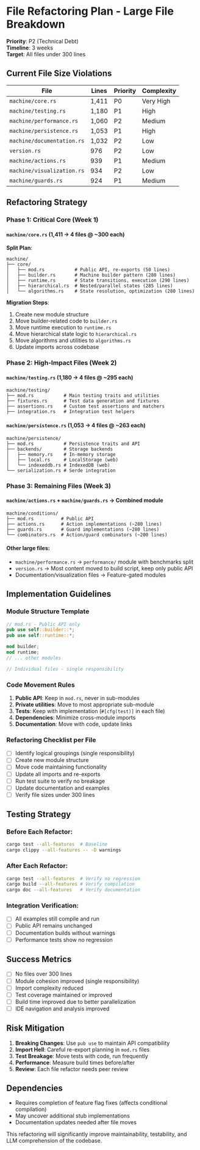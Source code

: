 # File Refactoring Plan - Large File Breakdown

**Priority**: P2 (Technical Debt)  
**Timeline**: 3 weeks  
**Target**: All files under 300 lines

## Current File Size Violations

| File | Lines | Priority | Complexity |
|------|-------|----------|------------|
| `machine/core.rs` | 1,411 | P0 | Very High |
| `machine/testing.rs` | 1,180 | P1 | High |
| `machine/performance.rs` | 1,060 | P2 | Medium |
| `machine/persistence.rs` | 1,053 | P1 | High |  
| `machine/documentation.rs` | 1,032 | P2 | Low |
| `version.rs` | 976 | P2 | Low |
| `machine/actions.rs` | 939 | P1 | Medium |
| `machine/visualization.rs` | 934 | P2 | Low |
| `machine/guards.rs` | 924 | P1 | Medium |

## Refactoring Strategy

### Phase 1: Critical Core (Week 1)

#### `machine/core.rs` (1,411 → 4 files @ ~300 each)

**Split Plan**:
```
machine/
├── core/
│   ├── mod.rs           # Public API, re-exports (50 lines)
│   ├── builder.rs       # Machine builder pattern (280 lines)  
│   ├── runtime.rs       # State transitions, execution (290 lines)
│   ├── hierarchical.rs  # Nested/parallel states (285 lines)
│   └── algorithms.rs    # State resolution, optimization (280 lines)
```

**Migration Steps**:
1. Create new module structure
2. Move builder-related code to `builder.rs` 
3. Move runtime execution to `runtime.rs`
4. Move hierarchical state logic to `hierarchical.rs`
5. Move algorithms and utilities to `algorithms.rs`
6. Update imports across codebase

### Phase 2: High-Impact Files (Week 2)

#### `machine/testing.rs` (1,180 → 4 files @ ~295 each)
```
machine/testing/
├── mod.rs           # Main testing traits and utilities
├── fixtures.rs      # Test data generation and fixtures
├── assertions.rs    # Custom test assertions and matchers  
├── integration.rs   # Integration test helpers
```

#### `machine/persistence.rs` (1,053 → 4 files @ ~263 each)  
```
machine/persistence/
├── mod.rs           # Persistence traits and API
├── backends/        # Storage backends
│   ├── memory.rs    # In-memory storage
│   ├── local.rs     # LocalStorage (web)
│   └── indexeddb.rs # IndexedDB (web)
└── serialization.rs # Serde integration
```

### Phase 3: Remaining Files (Week 3)

#### `machine/actions.rs` + `machine/guards.rs` → Combined module
```
machine/conditions/
├── mod.rs          # Public API
├── actions.rs      # Action implementations (~280 lines)
├── guards.rs       # Guard implementations (~280 lines)  
└── combinators.rs  # Action/guard combinators (~200 lines)
```

#### Other large files:
- `machine/performance.rs` → `performance/` module with benchmarks split
- `version.rs` → Most content moved to build script, keep only public API
- Documentation/visualization files → Feature-gated modules

## Implementation Guidelines

### Module Structure Template
```rust
// mod.rs - Public API only
pub use self::builder::*;
pub use self::runtime::*;

mod builder;
mod runtime;  
// ... other modules

// Individual files - single responsibility
```

### Code Movement Rules

1. **Public API**: Keep in `mod.rs`, never in sub-modules
2. **Private utilities**: Move to most appropriate sub-module  
3. **Tests**: Keep with implementation (`#[cfg(test)]` in each file)
4. **Dependencies**: Minimize cross-module imports
5. **Documentation**: Move with code, update links

### Refactoring Checklist per File

- [ ] Identify logical groupings (single responsibility)
- [ ] Create new module structure  
- [ ] Move code maintaining functionality
- [ ] Update all imports and re-exports
- [ ] Run test suite to verify no breakage
- [ ] Update documentation and examples
- [ ] Verify file sizes under 300 lines

## Testing Strategy

### Before Each Refactor:
```bash
cargo test --all-features  # Baseline
cargo clippy --all-features -- -D warnings
```

### After Each Refactor:
```bash
cargo test --all-features  # Verify no regression
cargo build --all-features # Verify compilation
cargo doc --all-features   # Verify documentation
```

### Integration Verification:
- [ ] All examples still compile and run
- [ ] Public API remains unchanged
- [ ] Documentation builds without warnings
- [ ] Performance tests show no regression

## Success Metrics

- [ ] No files over 300 lines
- [ ] Module cohesion improved (single responsibility)  
- [ ] Import complexity reduced
- [ ] Test coverage maintained or improved
- [ ] Build time improved due to better parallelization
- [ ] IDE navigation and analysis improved

## Risk Mitigation

1. **Breaking Changes**: Use `pub use` to maintain API compatibility
2. **Import Hell**: Careful re-export planning in `mod.rs` files
3. **Test Breakage**: Move tests with code, run frequently
4. **Performance**: Measure build times before/after
5. **Review**: Each file refactor needs peer review

## Dependencies

- Requires completion of feature flag fixes (affects conditional compilation)
- May uncover additional stub implementations
- Documentation updates needed after file moves

This refactoring will significantly improve maintainability, testability, and LLM comprehension of the codebase.
